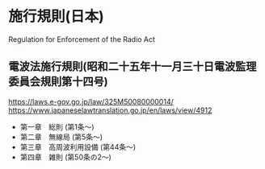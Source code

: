# 施行規則(日本)
Regulation for Enforcement of the Radio Act

## 電波法施行規則(昭和二十五年十一月三十日電波監理委員会規則第十四号)
https://laws.e-gov.go.jp/law/325M50080000014/
https://www.japaneselawtranslation.go.jp/en/laws/view/4912

- 第一章　総則 (第1条～)
- 第二章　無線局 (第5条～)
- 第三章　高周波利用設備 (第44条～)
- 第四章　雑則 (第50条の2～)

